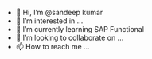 - 👋 Hi, I’m @sandeep kumar
- 👀 I’m interested in ...
- 🌱 I’m currently learning SAP Functional
- 💞️ I’m looking to collaborate on ...
- 📫 How to reach me ...

<!---
kssamrala/kssamrala is a ✨ special ✨ repository because its `README.md` (this file) appears on your GitHub profile.
You can click the Preview link to take a look at your changes.
--->
